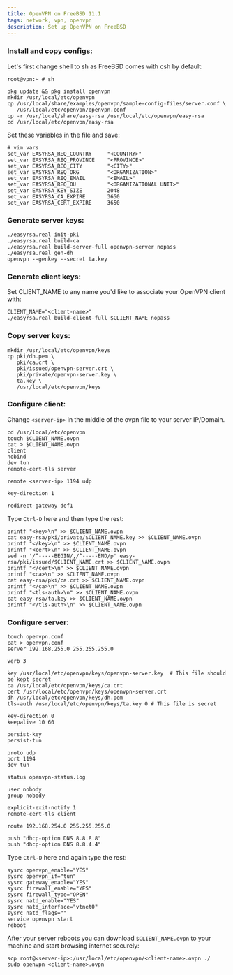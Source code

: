 ```yaml
---
title: OpenVPN on FreeBSD 11.1
tags: network, vpn, openvpn
description: Set up OpenVPN on FreeBSD
---
```


### Install and copy configs:

Let's first change shell to sh as FreeBSD comes with csh by default:

```shell
root@vpn:~ # sh
```

```shell
pkg update && pkg install openvpn
mkdir /usr/local/etc/openvpn
cp /usr/local/share/examples/openvpn/sample-config-files/server.conf \
   /usr/local/etc/openvpn/openvpn.conf
cp -r /usr/local/share/easy-rsa /usr/local/etc/openvpn/easy-rsa
cd /usr/local/etc/openvpn/easy-rsa
```

Set these variables in the file and save:

```shell
# vim vars
set_var EASYRSA_REQ_COUNTRY     "<COUNTRY>"
set_var EASYRSA_REQ_PROVINCE    "<PROVINCE>"
set_var EASYRSA_REQ_CITY        "<CITY>"
set_var EASYRSA_REQ_ORG         "<ORGANIZATION>"
set_var EASYRSA_REQ_EMAIL       "<EMAIL>"
set_var EASYRSA_REQ_OU          "<ORGANIZATIONAL UNIT>"
set_var EASYRSA_KEY_SIZE        2048
set_var EASYRSA_CA_EXPIRE       3650
set_var EASYRSA_CERT_EXPIRE     3650
```

### Generate server keys:

```shell
./easyrsa.real init-pki
./easyrsa.real build-ca
./easyrsa.real build-server-full openvpn-server nopass
./easyrsa.real gen-dh
openvpn --genkey --secret ta.key
```

### Generate client keys:

Set CLIENT_NAME to any name you'd like to associate your OpenVPN client with:

```shell
CLIENT_NAME="<client-name>"
./easyrsa.real build-client-full $CLIENT_NAME nopass
```

### Copy server keys:

```shell
mkdir /usr/local/etc/openvpn/keys
cp pki/dh.pem \
   pki/ca.crt \
   pki/issued/openvpn-server.crt \
   pki/private/openvpn-server.key \
   ta.key \
   /usr/local/etc/openvpn/keys
```

### Configure client:
 Change `<server-ip>` in the middle of the ovpn file to your server IP/Domain.

```shell
cd /usr/local/etc/openvpn
touch $CLIENT_NAME.ovpn
cat > $CLIENT_NAME.ovpn
client
nobind
dev tun
remote-cert-tls server

remote <server-ip> 1194 udp

key-direction 1

redirect-gateway def1
```

Type `Ctrl-D` here and then type the rest:

```shell
printf "<key>\n" >> $CLIENT_NAME.ovpn
cat easy-rsa/pki/private/$CLIENT_NAME.key >> $CLIENT_NAME.ovpn
printf "</key>\n" >> $CLIENT_NAME.ovpn
printf "<cert>\n" >> $CLIENT_NAME.ovpn
sed -n '/^-----BEGIN/,/^-----END/p' easy-rsa/pki/issued/$CLIENT_NAME.crt >> $CLIENT_NAME.ovpn
printf "</cert>\n" >> $CLIENT_NAME.ovpn
printf "<ca>\n" >> $CLIENT_NAME.ovpn
cat easy-rsa/pki/ca.crt >> $CLIENT_NAME.ovpn
printf "</ca>\n" >> $CLIENT_NAME.ovpn
printf "<tls-auth>\n" >> $CLIENT_NAME.ovpn
cat easy-rsa/ta.key >> $CLIENT_NAME.ovpn
printf "</tls-auth>\n" >> $CLIENT_NAME.ovpn
```

### Configure server:

```shell
touch openvpn.conf
cat > openvpn.conf
server 192.168.255.0 255.255.255.0

verb 3

key /usr/local/etc/openvpn/keys/openvpn-server.key  # This file should be kept secret
ca /usr/local/etc/openvpn/keys/ca.crt
cert /usr/local/etc/openvpn/keys/openvpn-server.crt
dh /usr/local/etc/openvpn/keys/dh.pem
tls-auth /usr/local/etc/openvpn/keys/ta.key 0 # This file is secret

key-direction 0
keepalive 10 60

persist-key
persist-tun

proto udp
port 1194
dev tun

status openvpn-status.log

user nobody
group nobody

explicit-exit-notify 1
remote-cert-tls client

route 192.168.254.0 255.255.255.0

push "dhcp-option DNS 8.8.8.8"
push "dhcp-option DNS 8.8.4.4"
```

Type `Ctrl-D` here and again type the rest:

```shell
sysrc openvpn_enable="YES"
sysrc openvpn_if="tun"
sysrc gateway_enable="YES"
sysrc firewall_enable="YES"
sysrc firewall_type="OPEN"
sysrc natd_enable="YES"
sysrc natd_interface="vtnet0"
sysrc natd_flags=""
service openvpn start
reboot
```

After your server reboots you can download `$CLIENT_NAME.ovpn` to your machine
and start browsing internet securely:

```shell
scp root@<server-ip>:/usr/local/etc/openvpn/<client-name>.ovpn ./
sudo openvpn <client-name>.ovpn
```
